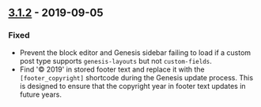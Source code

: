 ## [3.1.2] - 2019-09-05

### Fixed
* Prevent the block editor and Genesis sidebar failing to load if a custom post type supports `genesis-layouts` but not `custom-fields`.
* Find '© 2019' in stored footer text and replace it with the `[footer_copyright]` shortcode during the Genesis update process. This is designed to ensure that the copyright year in footer text updates in future years.

[3.1.2]: https://github.com/studiopress/genesis/compare/3.1.1...3.1.2
